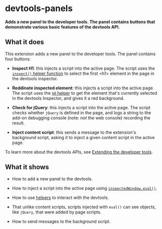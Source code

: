 # devtools-panels

**Adds a new panel to the developer tools. The panel contains buttons that demonstrate various basic features of the devtools API.**

## What it does ##

This extension adds a new panel to the developer tools. The panel contains four buttons:

* **Inspect H1**: this injects a script into the active page. The script uses the [`inspect()` helper function](https://developer.mozilla.org/en-US/Add-ons/WebExtensions/API/devtools.inspectedWindow/eval#Helpers) to select the first &lt;h1&gt; element in the page in the devtools inspector.

* **Reddinate inspected element**: this injects a script into the active page. The script uses the [`$0` helper](https://developer.mozilla.org/en-US/Add-ons/WebExtensions/API/devtools.inspectedWindow/eval#Helpers) to get the element that's currently selected in the devtools Inspector, and gives it a red background.

* **Check for jQuery**: this injects a script into the active page. The script checks whether `jQuery` is defined in the page, and logs a string to the add-on debugging console (note: *not* the web console) recording the result.

* **Inject content script**: this sends a message to the extension's background script, asking it to inject a given content script in the active page.

To learn more about the devtools APIs, see [Extending the developer tools](https://developer.mozilla.org/en-US/Add-ons/WebExtensions/Extending_the_developer_tools).

## What it shows ##

* How to add a new panel to the devtools.

* How to inject a script into the active page using [`inspectedWindow.eval()`](https://developer.mozilla.org/en-US/Add-ons/WebExtensions/API/devtools.inspectedWindow/eval).

* How to use  [helpers](https://developer.mozilla.org/en-US/Add-ons/WebExtensions/API/devtools.inspectedWindow/eval#Helpers) to interact with the devtools.

* That unlike content scripts, scripts injected with `eval()` can see objects, like `jQuery`, that were added by page scripts.

* How to send messages to the background script.
